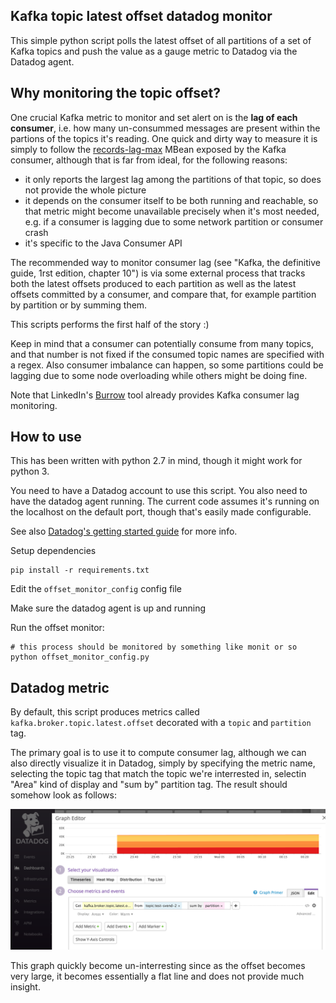 ## Kafka topic latest offset datadog monitor

This simple python script polls the latest offset of all partitions of a set of Kafka topics and push the value as a gauge metric to Datadog via the Datadog agent.


## Why monitoring the topic offset?

One crucial Kafka metric to monitor and set alert on is the **lag of each consumer**, i.e. how many un-consummed messages are present within the partions of the topics it's reading. One quick and dirty way to measure it is simply to follow the [records-lag-max](http://docs.confluent.io/current/kafka/monitoring.html#fetch-metrics) MBean exposed by the Kafka consumer, although that is far from ideal, for the following reasons: 

- it only reports the largest lag among the partitions of that topic, so does not provide the whole picture
- it depends on the consumer itself to be both running and reachable, so that metric might become unavailable precisely when it's most needed, e.g. if a consumer is lagging due to some network partition or consumer crash
- it's specific to the Java Consumer API 

The recommended way to monitor consumer lag (see "Kafka, the definitive guide, 1rst edition, chapter 10") is via some external process that tracks both the latest offsets produced to each partition as well as the latest offsets committed by a consumer, and compare that, for example partition by partition or by summing them. 

This scripts performs the first half of the story :) 

Keep in mind that a consumer can potentially consume from many topics, and that number is not fixed if the consumed topic names are specified with a regex. Also consumer imbalance can happen, so some partitions could be lagging due to some node overloading while others might be doing fine. 

Note that LinkedIn's [Burrow](https://github.com/linkedin/Burrow) tool already provides Kafka consumer lag monitoring.


## How to use

This has been written with python 2.7 in mind, though it might work for python 3.

You need to have a Datadog account to use this script. You also need to have the datadog agent running. The current code assumes it's running on the localhost on the default port, though that's easily made configurable. 

See also [Datadog's getting started guide](http://docs.datadoghq.com/guides/basic_agent_usage/) for more info.

Setup dependencies

```
pip install -r requirements.txt
```


Edit the `offset_monitor_config` config file

Make sure the datadog agent is up and running

Run the offset monitor:

```
# this process should be monitored by something like monit or so
python offset_monitor_config.py
```

## Datadog metric

By default, this script produces metrics called `kafka.broker.topic.latest.offset` decorated with a `topic` and `partition` tag. 

The primary goal is to use it to compute consumer lag, although we can also directly visualize it in Datadog, simply by specifying the metric name, selecting the topic tag that match the topic we're interrested in, selectin "Area" kind of display and "sum by" partition tag. The result should somehow look as follows: 	

![](datadog_area_graph.png)

This graph quickly become un-interresting since as the offset becomes very large, it becomes essentially a flat line and does not provide much insight. 
















 



